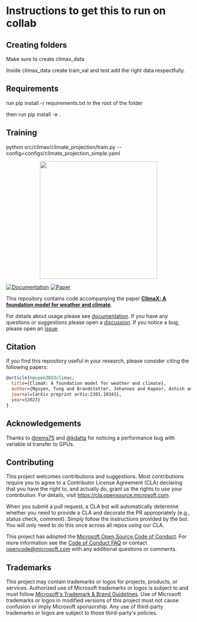 # Instructions to get this to run on collab

## Creating folders

Make sure to create climax_data

Inside climax_data create train_val and test add the right data respectfully. 

## Requirements 

run pip install -r requirements.txt in the root of the folder 

then run pip install -e . 

## Training 

python src/climax/climate_projection/train.py --config=configs/climate_projection_simple.yaml







<p align="center">
  <img src="https://user-images.githubusercontent.com/1785175/215624212-fc92ccb1-f14c-4cb6-982f-61f50b9f3c21.png" width="320px">
</p>

[![Documentation](https://img.shields.io/badge/docs-passing-brightgreen)](https://microsoft.github.io/ClimaX)
[![Paper](https://img.shields.io/badge/arXiv-2301.10343-blue)](https://arxiv.org/abs/2301.10343)

This repository contains code accompanying the paper [**ClimaX: A foundation model for weather and climate**](https://arxiv.org/abs/2301.10343).

For details about usage please see [documentation](https://microsoft.github.io/ClimaX).
If you have any questions or suggestions please open a [discussion](https://github.com/microsoft/ClimaX/discussions). If you notice a bug, please open an [issue](https://github.com/microsoft/ClimaX/issues).

## Citation

If you find this repository useful in your research, please consider citing the following papers:

```bibtex
@article{nguyen2023climax,
  title={ClimaX: A foundation model for weather and climate},
  author={Nguyen, Tung and Brandstetter, Johannes and Kapoor, Ashish and Gupta, Jayesh K and Grover, Aditya},
  journal={arXiv preprint arXiv:2301.10343},
  year={2023}
}
```

## Acknowledgements

Thanks to [@rems75](https://github.com/rems75) and [@kdatta](https://github.com/kdatta) for noticing a performance bug with variable id transfer to GPUs.

## Contributing

This project welcomes contributions and suggestions.  Most contributions require you to agree to a
Contributor License Agreement (CLA) declaring that you have the right to, and actually do, grant us
the rights to use your contribution. For details, visit https://cla.opensource.microsoft.com.

When you submit a pull request, a CLA bot will automatically determine whether you need to provide
a CLA and decorate the PR appropriately (e.g., status check, comment). Simply follow the instructions
provided by the bot. You will only need to do this once across all repos using our CLA.

This project has adopted the [Microsoft Open Source Code of Conduct](https://opensource.microsoft.com/codeofconduct/).
For more information see the [Code of Conduct FAQ](https://opensource.microsoft.com/codeofconduct/faq/) or
contact [opencode@microsoft.com](mailto:opencode@microsoft.com) with any additional questions or comments.

## Trademarks

This project may contain trademarks or logos for projects, products, or services. Authorized use of Microsoft
trademarks or logos is subject to and must follow
[Microsoft's Trademark & Brand Guidelines](https://www.microsoft.com/en-us/legal/intellectualproperty/trademarks/usage/general).
Use of Microsoft trademarks or logos in modified versions of this project must not cause confusion or imply Microsoft sponsorship.
Any use of third-party trademarks or logos are subject to those third-party's policies.
